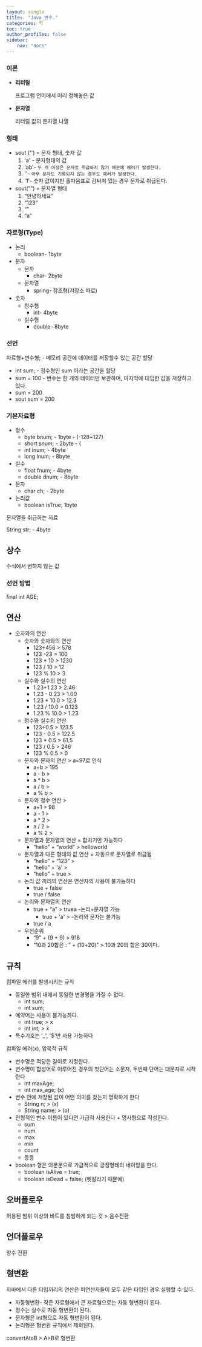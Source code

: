 ```yaml
---
layout: single
title:  "Java_변수."
categories: 학
toc: true
author_profiles: false
sidebar:
    nav: "docs"
---
```


### 이론

- **리터럴**

  프로그램 언어에서 미리 정해놓은 값

- **문자열**

  리터럴 값의 문자열 나열

### 형태

- sout ('') = 문자 형태, 숫자 값
  1. 'a' - 문자형태의 값
  2. 'ab'- `두 개 이상은 문자로 취급하지 않기 때문에 에러가 발생한다.`
  3. ''- `아무 문자도 기록되지 않는 경우도 에러가 발생한다.`
  4. '1'- 숫자 값이지만 홀따움표로 감싸져 있는 경우 문자로 취급된다.
- sout(””) = 문자열 형태
  1. “안녕하세요”
  2. “123”
  3. “”
  4. “a”

### 자료형(Type)

- 논리
  - boolean- 1byte
- 문자
  - 문자
    - char- 2byte
  - 문자열
    - spring- 참조형(저장소 따로)
- 숫자
  - 정수형
    - int- 4byte
  - 실수형
    - double- 8byte

### 선언

자료형+변수형; - 메모리 공간에 데이터를 저장할수 있는 공간 할당

- int sum; - 정수형인 sum 이라는 공간을 할당
- sum = 100 - 변수는 한 개의 데이터만 보관하며, 마지막에 대입한 값을 저장하고 있다.
- sum = 200
- sout sum = 200

### 기본자료형

- 정수
  - byte bnum; - 1byte - (-128~127)
  - short snum; - 2byte - (
  - int inum; - 4byte
  - long lnum; - 8byte
- 실수
  - float fnum; - 4byte
  - double dnum; - 8byte
- 문자
  - char ch; - 2byte
- 논리값
  - boolean isTrue; 1byte

문자열을 취급하는 자료

String str; - 4byte

## 상수

수식에서 변하지 않는 값

### 선언 방법

final int AGE;

### 

## 연산

- 숫자와의 연산
  - 숫자와 숫자와의 연산
    - 123+456 > 578
    - 123 -23 > 100
    - 123 * 10 > 1230
    - 123 / 10 > 12
    - 123 % 10 > 3
  - 실수와 실수의 연산
    - 1.23+1.23 > 2.46
    - 1.23 - 0.23 > 1.00
    - 1.23 * 10.0 > 12.3
    - 1.23 / 10.0 > 0.123
    - 1.23 % 10.0 > 1.23
  - 정수와 실수의 연산
    - 123+0.5 > 123.5
    - 123 - 0.5 > 122.5
    - 123 * 0.5 > 61.5
    - 123 / 0.5 > 246
    - 123 % 0.5 > 0
  - 문자와 문자의 연산 > a=97로 인식
    - a+b > 195
    - a - b >
    - a * b >
    - a / b >
    - a % b >
  - 문자와 정수 연산 >
    - a+1 > 98
    - a - 1 >
    - a * 2 >
    - a / 2 >
    - a % 2 >
  - 문자열과 문자열의 연산 = 합치기만 가능하다
    - “hello” + “world” > helloworld
  - 문자열과 다른 형태의 값 연산 = 자동으로 문자열로 취급됨
    - “hello” + “123” >
    - “hello” + 'a' >
    - “hello” + true >
  - 논리 값 끼리의 연산은 연산자의 사용이 불가능하다
    - true + false
    - true / false
  - 논리와 문자열의 연산
    - true + “a” > truea -논리+문자열 가능
      - true + 'a' > -논리와 문자는 불가능
    - true / a
  - 우선순위
    - “9” + (9 + 9) > 918
    - “10과 20합은 : ” + (10+20)” > 10과 20의 합은 30이다.

## 규칙

컴파일 에러를 발생시키는 규칙

- 동일한 범위 내에서 동일한 변경명을 가질 수 없다.
  - int sum;
  - int sum;
- 예약어는 사용이 불가능하다.
  - int true; > x
  - int int; > x
- 특수기호는 '_', '$'만 사용 가능하다

컴파일 에러(x), 암묵적 규칙

- 변수명은 적당한 길이로 지정한다.
- 변수명이 합성어로 이루어진 경우의 첫단어는 소문자, 두번째 단어는 대문자로 시작한다
  - int maxAge;
  - int max_age; (x)
- 변수 안에 저장된 값이 어떤 의미를 갖는지 명확하게 한다
  - String n; > (x)
  - String name; > (o)
- 전형적인 변수 이름이 있다면 가급적 사용한다 + 명사형으로 작성한다.
  - sum
  - num
  - max
  - min
  - count
  - 등등
- boolean 형은 의문문으로 가급적으로 긍정형태의 네이밍을 한다.
  - boolean isAlive = true;
  - boolean isDead = false; (헷갈리기 때문에)



## 오버플로우

허용된 범위 이상의 비트를 침범하게 되는 것 > 음수전환

## 언더플로우

양수 전환

## 형변환

자바에서 다른 타입끼리의 연산은 피연산자들이 모두 같은 타입인 경우 실행할 수 있다.

- 자동형변환- 작은 자료형에서 큰 자료형으로는 자동 형변환이 된다.
- 정수는 실수로 자동 형변환이 된다.
- 문자형은 int형으로 자동 형변환이 된다.
- 논리형은 형변환 규칙에서 제외된다.

convertAtoB > A>B로 형변환
